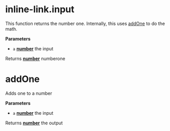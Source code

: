 # inline-link.input

This function returns the number one. Internally, this uses
[addOne](addOne) to do the math.

**Parameters**

-   `a` **[number](https://developer.mozilla.org/en-US/docs/Web/JavaScript/Reference/Global_Objects/Number)** the input

Returns **[number](https://developer.mozilla.org/en-US/docs/Web/JavaScript/Reference/Global_Objects/Number)** numberone

# addOne

Adds one to a number

**Parameters**

-   `a` **[number](https://developer.mozilla.org/en-US/docs/Web/JavaScript/Reference/Global_Objects/Number)** the input

Returns **[number](https://developer.mozilla.org/en-US/docs/Web/JavaScript/Reference/Global_Objects/Number)** the output
